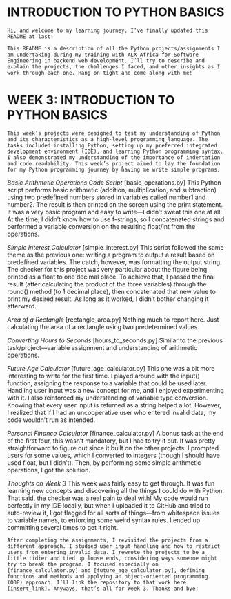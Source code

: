 # INTRODUCTION TO PYTHON BASICS
    Hi, and welcome to my learning journey. I’ve finally updated this README at last!

    This README is a description of all the Python projects/assignments I am undertaking during my training with ALX Africa for Software Engineering in backend web development. I’ll try to describe and explain the projects, the challenges I faced, and other insights as I work through each one. Hang on tight and come along with me!

# WEEK 3: INTRODUCTION TO PYTHON BASICS
    This week’s projects were designed to test my understanding of Python and its characteristics as a high-level programming language. The tasks included installing Python, setting up my preferred integrated development environment (IDE), and learning Python programming syntax. I also demonstrated my understanding of the importance of indentation and code readability. This week’s project aimed to lay the foundation for my Python programming journey by having me write simple programs.

_Basic Arithmetic Operations Code Script_ [basic_operations.py]
    This Python script performs basic arithmetic (addition, multiplication, and subtraction) using two predefined numbers stored in variables called number1 and number2. The result is then printed on the screen using the print statement. It was a very basic program and easy to write—I didn’t sweat this one at all! At the time, I didn’t know how to use f-strings, so I concatenated strings and performed a variable conversion on the resulting float/int from the operations.

_Simple Interest Calculator_ [simple_interest.py]
    This script followed the same theme as the previous one: writing a program to output a result based on predefined variables. The catch, however, was formatting the output string. The checker for this project was very particular about the figure being printed as a float to one decimal place. To achieve that, I passed the final result (after calculating the product of the three variables) through the round() method (to 1 decimal place), then concatenated that new value to print my desired result. As long as it worked, I didn’t bother changing it afterward.

_Area of a Rectangle_ [rectangle_area.py]
    Nothing much to report here. Just calculating the area of a rectangle using two predetermined values.

_Converting Hours to Seconds_ [hours_to_seconds.py]
    Similar to the previous task/project—variable assignment and understanding of arithmetic operations.

_Future Age Calculator_ [future_age_calculator.py]
    This one was a bit more interesting to write for the first time. I played around with the input() function, assigning the response to a variable that could be used later. Handling user input was a new concept for me, and I enjoyed experimenting with it. I also reinforced my understanding of variable type conversion. Knowing that every user input is returned as a string helped a lot. However, I realized that if I had an uncooperative user who entered invalid data, my code wouldn’t run as intended.

_Personal Finance Calculator_ [finance_calculator.py]
    A bonus task at the end of the first four, this wasn’t mandatory, but I had to try it out. It was pretty straightforward to figure out since it built on the other projects. I prompted users for some values, which I converted to integers (though I should have used float, but I didn’t). Then, by performing some simple arithmetic operations, I got the solution.

_Thoughts on Week 3_
    This week was fairly easy to get through. It was fun learning new concepts and discovering all the things I could do with Python. That said, the checker was a real pain to deal with! My code would run perfectly in my IDE locally, but when I uploaded it to GitHub and tried to auto-review it, I got flagged for all sorts of things—from whitespace issues to variable names, to enforcing some weird syntax rules. I ended up committing several times to get it right.

    After completing the assignments, I revisited the projects from a different approach. I studied user input handling and how to restrict users from entering invalid data. I rewrote the projects to be a little tidier and tied up loose ends, considering ways someone might try to break the program. I focused especially on [finance_calculator.py] and [future_age_calculator.py], defining functions and methods and applying an object-oriented programming (OOP) approach. I’ll link the repository to that work here [insert_link]. Anyways, that’s all for Week 3. Thanks and bye!